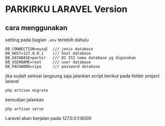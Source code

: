 # PARKIRKU LARAVEL Version

## cara menggunakan
setting pada bagian `.env` terlebih dahulu
```
DB_CONNECTION=mysql  /// jenis database
DB_HOST=127.0.0.1    /// host database
DB_DATABASE=parkir   /// DI ISI nama database yg digunakan
DB_USERNAME=root     /// user database
DB_PASSWORD=cipo     /// password database
```
jika sudah selesai langsung saja jalankan script berikut pada folder project laravel
```
php artisan migrate
```
kemudian jalankan
```
php artisan serve
```
Laravel akan berjalan pada 127.0.0.1:8000

